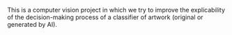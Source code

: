 This is a computer vision project in which we try to improve the explicability of the decision-making process of a classifier of artwork (original or generated by AI).
